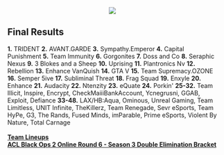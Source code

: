 <div id="q" style="padding: 0 10px;">
<center><img src="http://i44.tinypic.com/2lx9n2c.png"></center>

<h2>Final Results</h2>

<p>
<b>1.</b> TRIDENT
<b>2.</b> AVANT.GARDE
<b>3.</b> Sympathy.Emperor
<b>4.</b> Capital Punishment
<b>5.</b> Team Immunity
<b>6.</b> Gorgonites
<b>7.</b> Doss and Co
<b>8.</b> Seraphic Nexus
<b>9.</b> 3 Blokes and a Sheep
<b>10.</b> Uprising
<b>11.</b> Plantronics Nv
<b>12.</b> Rebellion
<b>13.</b> Enhance VanQuish
<b>14.</b> GTA V
<b>15.</b> Team Supremacy.OZONE
<b>16.</b> Semper 5ive
<b>17.</b> Subliminal Threat
<b>18.</b> Frag Squad
<b>19.</b> Enxyle
<b>20.</b> Enhance
<b>21.</b> Audacity
<b>22.</b> Ntenzity
<b>23.</b> eQuate
<b>24.</b> Porkin'
<b>25-32.</b> Team Illicit, Inspire, Encrypt, CheckMaiiiBankAccount, Ycnegrusni, GGAB, Exploit, Defiance
<b>33-48.</b> LAX/HB:Aqua, Ominous, Unreal Gaming, Team Limitless, UNIT Infinite, TheKillerz, Team Renegade, Sevr eSports, Team HyPe, G3, The Rands, Fused Minds, imParable, Prime eSports, Violent By Nature, Total Carnage<br><b>
<br>
<a href="hhttp://forums.aclpro.com.au/t/acl-black-ops-2-online-round-6-confirmation-thread/5815">Team Lineups</a><b><br>
<a href="http://challonge.com/ACLBO2OR6">ACL Black Ops 2 Online Round 6 - Season 3 Double Elimination Bracket</a><b>
</b></b></b></p>
</div>
